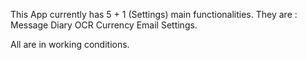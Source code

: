 This App currently has 5 + 1 (Settings) main functionalities. They are :
Message 
Diary
OCR 
Currency
Email
Settings. 

All are in working conditions.
